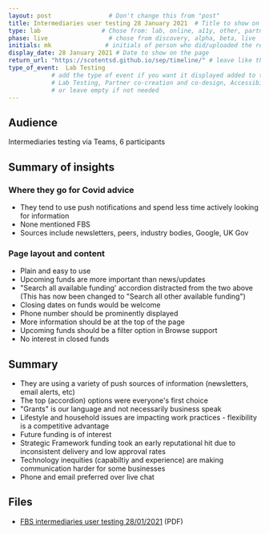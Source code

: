 ```yaml
---
layout: post                # Don't change this from "post"
title: Intermediaries user testing 28 January 2021  # Title to show on the page
type: lab                 # Chose from: lab, online, a11y, other, partner
phase: live                 # chose from discovery, alpha, beta, live
initials: mk               # initials of person who did/uploaded the research
display_date: 28 January 2021 # Date to show on the page
return_url: "https://scotentsd.github.io/sep/timeline/" # leave like this         
type_of_event:  Lab Testing          
            # add the type of event if you want it displayed added to the heading when the post if clicked on
            # Lab Testing, Partner co-creation and co-design, Accessibility, Online research and testing, Events, F2F and testing
            # or leave empty if not needed
---
```

## Audience
Intermediaries testing via Teams, 6 participants

## Summary of insights

### Where they go for Covid advice
- They tend to use push notifications and spend less time actively looking for information
- None mentioned FBS
- Sources include newsletters, peers, industry bodies, Google, UK Gov

### Page layout and content
- Plain and easy to use
- Upcoming funds are more important than news/updates
- "Search all available funding' accordion distracted from the two above (This has now been changed to "Search all other available funding")
- Closing dates on funds would be welcome
- Phone number should be prominently displayed
- More information should be at the top of the page
- Upcoming funds should be a filter option in Browse support
- No interest in closed funds

## Summary
- They are using a variety of push sources of information (newsletters, email alerts, etc)
- The top (accordion) options were everyone's first choice
- "Grants" is our language and not necessarily business speak
- Lifestyle and household issues are impacting work practices - flexibility is a competitive advantage
- Future funding is of interest
- Strategic Framework funding took an early reputational hit due to inconsistent delivery and low approval rates
- Technology inequities (capabiltiy and experience) are making communication harder for some businesses
- Phone and email preferred over live chat

## Files
- [FBS intermediaries user testing 28/01/2021](FBS-2021-01-28-Intermediary-Testing-Covid.pdf) (PDF)

